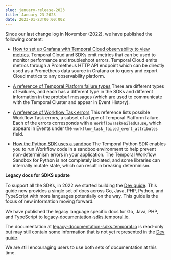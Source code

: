 ```yaml
---
slug: january-release-2023
title: January 23 2023
date: 2023-01-23T00:00:00Z
---
```


Since our last change log in November (2022), we have published the following content:

- [How to set up Grafana with Temporal Cloud observability to view metrics](/kb/prometheus-grafana-setup-cloud).
  Temporal Cloud and SDKs emit metrics that can be used to monitor performance and troubleshoot errors.
  Temporal Cloud emits metrics through a Prometheus HTTP API endpoint which can be directly used as a Prometheus data source in Grafana or to query and export Cloud metrics to any observability platform.

- [A reference of Temporal Platform failure types](/kb/failures)
  There are different types of Failures, and each has a different type in the SDKs and different information in the protobuf messages (which are used to communicate with the Temporal Cluster and appear in Event History).

- [A reference of Workflow Task errors](/references/errors)
  This reference lists possible Workflow Task errors, a subset of a type of Temporal Platform failure.
  Each of the errors corresponds with a `WorkflowTaskFailedCause`, which appears in Events under the `workflow_task_failed_event_attributes` field.

- [How the Python SDK uses a sandbox](/kb/python-sandbox-environment)
  The Temporal Python SDK enables you to run Workflow code in a sandbox environment to help prevent non-determinism errors in your application. The Temporal Workflow Sandbox for Python is not completely isolated, and some libraries can internally mutate state, which can result in breaking determinism.

**Legacy docs for SDKS update**

To support all the SDKs, in 2022 we started building the [Dev guide](/application-development).
This guide now provides a single set of docs across Go, Java, PHP, Python, and TypeScript with more languages potentially on the way.
This guide is the focus of new information moving forward.

We have published the legacy language specific docs for Go, Java, PHP, and TypeScript to [legacy-documentation-sdks.temporal.io](https://legacy-documentation-sdks.temporal.io/).

The documentation at [legacy-documentation-sdks.temporal.io](https://legacy-documentation-sdks.temporal.io/) is read-only but may still contain some information that is not yet represented in the [Dev guide](/application-development).

We are still encouraging users to use both sets of documentation at this time.
